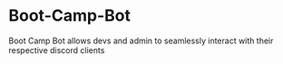 # Boot-Camp-Bot
Boot Camp Bot allows devs and admin to seamlessly interact with their respective discord clients
